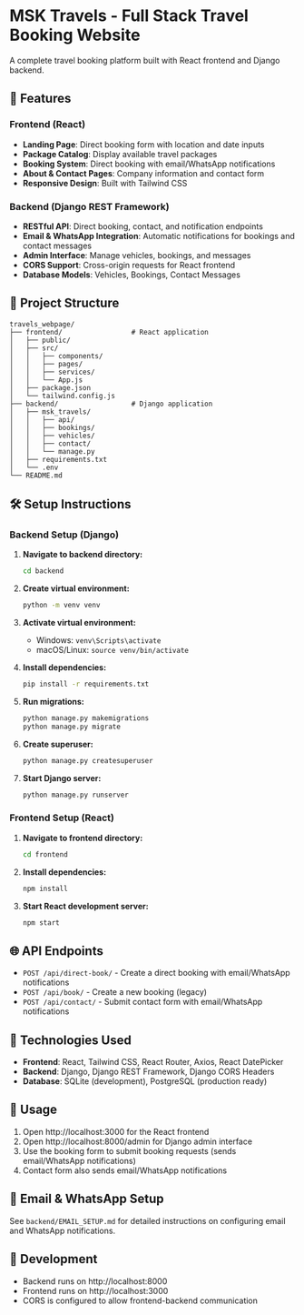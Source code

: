 # MSK Travels - Full Stack Travel Booking Website

A complete travel booking platform built with React frontend and Django backend.

## 🚀 Features

### Frontend (React)
- **Landing Page**: Direct booking form with location and date inputs
- **Package Catalog**: Display available travel packages
- **Booking System**: Direct booking with email/WhatsApp notifications
- **About & Contact Pages**: Company information and contact form
- **Responsive Design**: Built with Tailwind CSS

### Backend (Django REST Framework)
- **RESTful API**: Direct booking, contact, and notification endpoints
- **Email & WhatsApp Integration**: Automatic notifications for bookings and contact messages
- **Admin Interface**: Manage vehicles, bookings, and messages
- **CORS Support**: Cross-origin requests for React frontend
- **Database Models**: Vehicles, Bookings, Contact Messages

## 📁 Project Structure

```
travels_webpage/
├── frontend/                 # React application
│   ├── public/
│   ├── src/
│   │   ├── components/
│   │   ├── pages/
│   │   ├── services/
│   │   └── App.js
│   ├── package.json
│   └── tailwind.config.js
├── backend/                  # Django application
│   ├── msk_travels/
│   │   ├── api/
│   │   ├── bookings/
│   │   ├── vehicles/
│   │   ├── contact/
│   │   └── manage.py
│   ├── requirements.txt
│   └── .env
└── README.md
```

## 🛠️ Setup Instructions

### Backend Setup (Django)

1. **Navigate to backend directory:**
   ```bash
   cd backend
   ```

2. **Create virtual environment:**
   ```bash
   python -m venv venv
   ```

3. **Activate virtual environment:**
   - Windows: `venv\Scripts\activate`
   - macOS/Linux: `source venv/bin/activate`

4. **Install dependencies:**
   ```bash
   pip install -r requirements.txt
   ```

5. **Run migrations:**
   ```bash
   python manage.py makemigrations
   python manage.py migrate
   ```

6. **Create superuser:**
   ```bash
   python manage.py createsuperuser
   ```

7. **Start Django server:**
   ```bash
   python manage.py runserver
   ```

### Frontend Setup (React)

1. **Navigate to frontend directory:**
   ```bash
   cd frontend
   ```

2. **Install dependencies:**
   ```bash
   npm install
   ```

3. **Start React development server:**
   ```bash
   npm start
   ```

## 🌐 API Endpoints

- `POST /api/direct-book/` - Create a direct booking with email/WhatsApp notifications
- `POST /api/book/` - Create a new booking (legacy)
- `POST /api/contact/` - Submit contact form with email/WhatsApp notifications

## 🎨 Technologies Used

- **Frontend**: React, Tailwind CSS, React Router, Axios, React DatePicker
- **Backend**: Django, Django REST Framework, Django CORS Headers
- **Database**: SQLite (development), PostgreSQL (production ready)

## 📱 Usage

1. Open http://localhost:3000 for the React frontend
2. Open http://localhost:8000/admin for Django admin interface
3. Use the booking form to submit booking requests (sends email/WhatsApp notifications)
4. Contact form also sends email/WhatsApp notifications

## 📧 Email & WhatsApp Setup

See `backend/EMAIL_SETUP.md` for detailed instructions on configuring email and WhatsApp notifications.

## 🔧 Development

- Backend runs on http://localhost:8000
- Frontend runs on http://localhost:3000
- CORS is configured to allow frontend-backend communication 